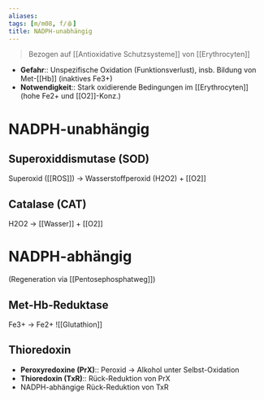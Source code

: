 ```yaml
---
aliases:
tags: [m/m08, f/🩸]
title: NADPH-unabhängig
---
```


> Bezogen auf [[Antioxidative Schutzsysteme]] von [[Erythrocyten]]

- **Gefahr**:: Unspezifische Oxidation (Funktionsverlust), insb. Bildung von Met-[[Hb]] (inaktives Fe3+)
- **Notwendigkeit**:: Stark oxidierende Bedingungen im [[Erythrocyten]] (hohe Fe2+ und [[O2]]-Konz.)

# NADPH-unabhängig

## Superoxiddismutase (SOD)
Superoxid ([[ROS]]) → Wasserstoffperoxid (H2O2) + [[O2]]
## Catalase (CAT)
H2O2 → [[Wasser]] + [[O2]]

# NADPH-abhängig

(Regeneration via [[Pentosephosphatweg]])

## Met-Hb-Reduktase 
Fe3+ → Fe2+
![[Glutathion]]
## Thioredoxin
- **Peroxyredoxine (PrX)**:: Peroxid → Alkohol unter Selbst-Oxidation
- **Thioredoxin (TxR)**:: Rück-Reduktion von PrX
- NADPH-abhängige Rück-Reduktion von TxR

